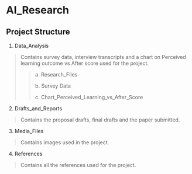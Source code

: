# AI_Research

## Project Structure

1. Data_Analysis
> 
> Contains survey data, interview transcripts and a chart on Perceived learning outcome vs After score used for the project.
> 
>> a. Research_Files
>> 
>> b. Survey Data
>>
>> c. Chart_Perceived_Learning_vs_After_Score
>
2. Drafts_and_Reports
>
> Contains the proposal drafts, final drafts and the paper submitted.
>
3. Media_Files
>
> Contains images used in the project.
>
4. References
>
> Contains all the references used for the project.
